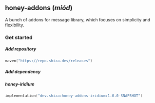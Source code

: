 ## honey-addons (*miód*)

A bunch of addons for message library, which focuses on simplicity and flexibility.

### Get started

##### Add repository

```kotlin
maven("https://repo.shiza.dev/releases")
```

##### Add dependency

##### honey-iridium
```kotlin
implementation("dev.shiza:honey-addons-iridium:1.0.0-SNAPSHOT")
```